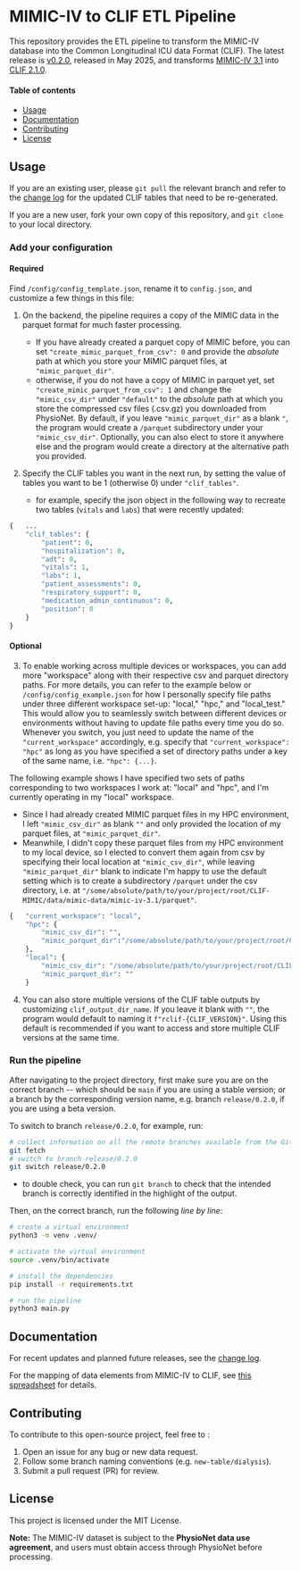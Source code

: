 # MIMIC-IV to CLIF ETL Pipeline

This repository provides the ETL pipeline to transform the MIMIC-IV database into the Common Longitudinal ICU data Format (CLIF). The latest release is [v0.2.0](CHANGELOG.md#latest-v020---2025-05-13), released in May 2025, and transforms [MIMIC-IV 3.1](https://physionet.org/content/mimiciv/3.1/) into [CLIF 2.1.0](https://clif-consortium.github.io/website/data-dictionary/data-dictionary-2.1.0.html). 


#### Table of contents
- [Usage](#usage)
- [Documentation](#documentation)
- [Contributing](#contributing)
- [License](#license)

## Usage
If you are an existing user, please `git pull` the relevant branch and refer to the [change log](CHANGELOG.md) for the updated CLIF tables that need to be re-generated.

If you are a new user, fork your own copy of this repository, and `git clone` to your local directory. 

### Add your configuration

#### Required

Find `/config/config_template.json`, rename it to `config.json`, and customize a few things in this file:

1. On the backend, the pipeline requires a copy of the MIMIC data in the parquet format for much faster processing. 
    - If you have already created a parquet copy of MIMIC before, you can set `"create_mimic_parquet_from_csv": 0` and provide the *absolute* path at which you store your MIMIC parquet files, at `"mimic_parquet_dir"`.
    - otherwise, if you do not have a copy of MIMIC in parquet yet, set `"create_mimic_parquet_from_csv": 1` and change the `"mimic_csv_dir"` under `"default"` to the *absolute* path at which you store the compressed csv files (.csv.gz) you downloaded from PhysioNet. By default, if you leave `"mimic_parquet_dir"` as a blank `"`, the program would create a `/parquet` subdirectory under your `"mimic_csv_dir"`. Optionally, you can also elect to store it anywhere else and the program would create a directory at the alternative path you provided. 

2. Specify the CLIF tables you want in the next run, by setting the value of tables you want to be 1 (otherwise 0) under `"clif_tables"`. 
    - for example, specify the json object in the following way to recreate two tables (`vitals` and `labs`) that were recently updated:

```python
{   ...
    "clif_tables": {
        "patient": 0,
        "hospitalization": 0,
        "adt": 0,
        "vitals": 1,
        "labs": 1,
        "patient_assessments": 0,
        "respiratory_support": 0,
        "medication_admin_continuous": 0,
        "position": 0
    }
}
```

#### Optional
3. To enable working across multiple devices or workspaces, you can add more "workspace" along with their respective csv and parquet directory paths. For more details, you can refer to the example below or `/config/config_example.json` for how I personally specify file paths under three different workspace set-up: "local," "hpc," and "local_test." This would allow you to seamlessly switch between different devices or environments without having to update file paths every time you do so. Whenever you switch, you just need to update the name of the `"current_workspace"` accordingly, e.g. specify that `"current_workspace": "hpc"` as long as you have specified a set of directory paths under a key of the same name, i.e. `"hpc": {...}`. 

The following example shows I have specified two sets of paths corresponding to two workspaces I work at: "local" and "hpc", and I'm currently operating in my "local" workspace. 
- Since I had already created MIMIC parquet files in my HPC environment, I left `"mimic_csv_dir"` as blank `""` and only provided the location of my parquet files, at `"mimic_parquet_dir"`.
- Meanwhile, I didn't copy these parquet files from my HPC environment to my local device, so I elected to convert them again from csv by specifying their local location at `"mimic_csv_dir"`, while leaving `"mimic_parquet_dir"` blank to indicate I'm happy to use the default setting which is to create a subdirectory `/parquet` under the csv directory, i.e. at `"/some/absolute/path/to/your/project/root/CLIF-MIMIC/data/mimic-data/mimic-iv-3.1/parquet"`.

```python
{   "current_workspace": "local",
    "hpc": {
        "mimic_csv_dir": "",
        "mimic_parquet_dir":"/some/absolute/path/to/your/project/root/CLIF-MIMIC/data/mimic-data/mimic-iv-3.1/parquet"
    },
    "local": {
        "mimic_csv_dir": "/some/absolute/path/to/your/project/root/CLIF-MIMIC/data/mimic-data/mimic-iv-3.1",
        "mimic_parquet_dir": ""
    }
```

4. You can also store multiple versions of the CLIF table outputs by customizing `clif_output_dir_name`. If you leave it blank with `""`, the program would default to naming it `f"rclif-{CLIF_VERSION}"`. Using this default is recommended if you want to access and store multiple CLIF versions at the same time. 

### Run the pipeline
After navigating to the project directory, first make sure you are on the correct branch -- which should be `main` if you are using a stable version; or a branch by the corresponding version name, e.g. branch `release/0.2.0`, if you are using a beta version.

To switch to branch `release/0.2.0`, for example, run:
```sh
# collect information on all the remote branches available from the Github repo
git fetch 
# switch to branch release/0.2.0
git switch release/0.2.0
```
- to double check, you can run `git branch` to check that the intended branch is correctly identified in the highlight of the output.

Then, on the correct branch, run the following *line by line*:
```sh
# create a virtual environment
python3 -m venv .venv/

# activate the virtual environment
source .venv/bin/activate

# install the dependencies
pip install -r requirements.txt

# run the pipeline
python3 main.py
```

## Documentation
For recent updates and planned future releases, see the [change log](CHANGELOG.md).

For the mapping of data elements from MIMIC-IV to CLIF, see [this spreadsheet](https://docs.google.com/spreadsheets/d/1QhybvnlIuNFw0t94JPE6ei2Ei6UgzZAbGgwjwZCTtxE/edit?usp=sharing.) for details.

## Contributing
To contribute to this open-source project, feel free to :
1. Open an issue for any bug or new data request.
2. Follow some branch naming conventions (e.g. `new-table/dialysis`).
3. Submit a pull request (PR) for review.

## License
This project is licensed under the MIT License. 

**Note:** The MIMIC-IV dataset is subject to the **PhysioNet data use agreement**, and users must obtain access through PhysioNet before processing.
